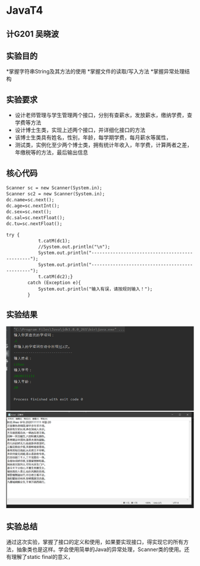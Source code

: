 # JavaT4

## 计G201 吴晓波

## 实验目的

*掌握字符串String及其方法的使用
*掌握文件的读取/写入方法
*掌握异常处理结构


## 实验要求

* 设计老师管理与学生管理两个接口，分别有查薪水，发放薪水，缴纳学费，查学费等方法
* 设计博士生类，实现上述两个接口，并详细化接口的方法
* 该博士生类具有姓名，性别，年龄，每学期学费，每月薪水等属性，
* 测试类，实例化至少两个博士类，拥有统计年收入，年学费，计算两者之差，年缴税等的方法，最后输出信息

## 核心代码
```
Scanner sc = new Scanner(System.in);
Scanner sc2 = new Scanner(System.in);
dc.name=sc.next();
dc.age=sc.nextInt();
dc.sex=sc.next();
dc.sal=sc.nextFloat();
dc.tu=sc.nextFloat();
```
```
try {
            t.catM(dc1);
            //System.out.println("\n");
            System.out.println("-----------------------------------------------");
            System.out.println("-----------------------------------------------");
            t.catM(dc2);}
        catch (Exception e){
            System.out.println("输入有误，请按规则输入！");
        }
```
## 实验结果

![](https://github.com/INHOPEKEEP/JavaT4/blob/main/picture/001.PNG)
![](https://github.com/INHOPEKEEP/JavaT4/blob/main/picture/002.PNG)

## 实验总结
通过这次实验，掌握了接口的定义和使用，如果要实现接口，得实现它的所有方法，抽象类也是这样。学会使用简单的Java的异常处理，Scanner类的使用。还有理解了static final的意义，
